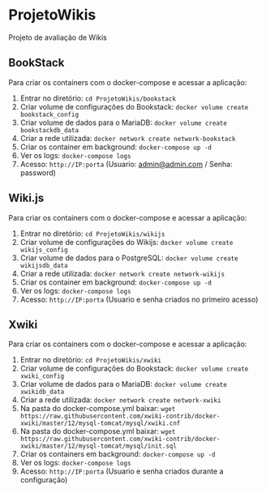 # ProjetoWikis

Projeto de avaliação de Wikis

## BookStack

Para criar os containers com o docker-compose e acessar a aplicação:

1. Entrar no diretório: `cd ProjetoWikis/bookstack`
2. Criar volume de configurações do Bookstack: `docker volume create bookstack_config`
3. Criar volume de dados para o MariaDB: `docker volume create bookstackdb_data`
4. Criar a rede utilizada: `docker network create network-bookstack`
5. Criar os container em background: `docker-compose up -d`
6. Ver os logs: `docker-compose logs`
7. Acesso: `http://IP:porta` (Usuario: admin@admin.com / Senha: password)

## Wiki.js

Para criar os containers com o docker-compose e acessar a aplicação:

1. Entrar no diretório: `cd ProjetoWikis/wikijs`
2. Criar volume de configurações do Wikijs: `docker volume create wikijs_config`
3. Criar volume de dados para o PostgreSQL: `docker volume create wikijsdb_data`
4. Criar a rede utilizada:  `docker network create network-wikijs`
5. Criar os container em background: `docker-compose up -d`
6. Ver os logs: `docker-compose logs`
7. Acesso: `http://IP:porta` (Usuario e senha criados no primeiro acesso)


## Xwiki

Para criar os containers com o docker-compose e acessar a aplicação:

1. Entrar no diretório: `cd ProjetoWikis/xwiki`
2. Criar volume de configurações do Bookstack: `docker volume create xwiki_config`
3. Criar volume de dados para o MariaDB: `docker volume create xwikidb_data`
4. Criar a rede utilizada: `docker network create network-xwiki`
5. Na pasta do docker-compose.yml baixar: `wget https://raw.githubusercontent.com/xwiki-contrib/docker-xwiki/master/12/mysql-tomcat/mysql/xwiki.cnf`
6. Na pasta do docker-compose.yml baixar: `wget https://raw.githubusercontent.com/xwiki-contrib/docker-xwiki/master/12/mysql-tomcat/mysql/init.sql`
7. Criar os containers em background: `docker-compose up -d`
8. Ver os logs: `docker-compose logs`
9. Acesso: `http://IP:porta` (Usuario e senha criados durante a configuração)
